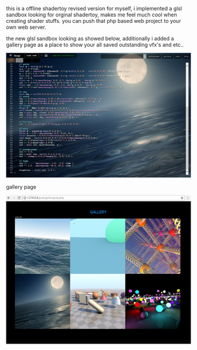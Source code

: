 this is a offline shadertoy revised version for myself, i implemented a glsl sandbox looking for orginal shadertoy, makes me feel much cool when creating shader stuffs.  you can push that php based web project to your own web server. 

the new glsl sandbox looking as showed below, additionally i added a gallery page as a place to show your all saved outstanding vfx's and etc..

![screenshot](screenshot.jpg)



gallery page

![gallery](gallery.jpg)
